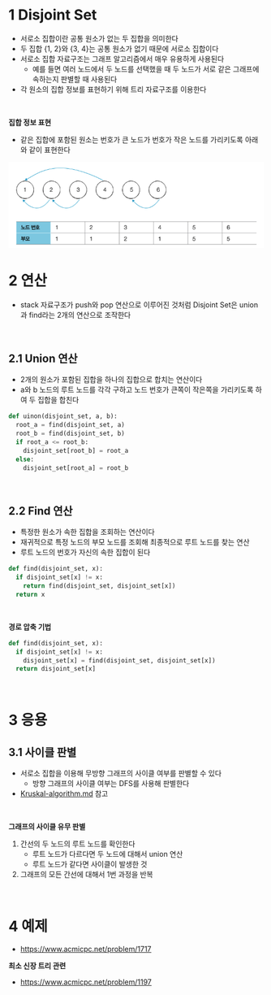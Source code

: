 # 1 Disjoint Set

* 서로소 집합이란 공통 원소가 없는 두 집합을 의미한다
* 두 집합 {1, 2}와 {3, 4}는 공통 원소가 없기 때문에 서로소 집합이다
* 서로소 집합 자료구조는 그래프 알고리즘에서 매우 유용하게 사용된다
	* 예를 들면 여러 노드에서 두 노드를 선택했을 때 두 노드가 서로 같은 그래프에 속하는지 판별할 때 사용된다
* 각 원소의 집합 정보를 표현하기 위해 트리 자료구조를 이용한다

<br>

**집합 정보 표현**

* 같은 집합에 포함된 원소는 번호가 큰 노드가 번호가 작은 노드를 가리키도록 아래와 같이 표현한다

![image-20220727203426723](images/image-20220727203426723.png)



# 2 연산

* stack 자료구조가 push와 pop 연산으로 이루어진 것처럼 Disjoint Set은 union과 find라는 2개의 연산으로 조작한다

<br>

## 2.1 Union 연산

* 2개의 원소가 포함된 집합을 하나의 집합으로 합치는 연산이다
* a와 b 노드의 루트 노드를 각각 구하고 노드 번호가 큰쪽이 작은쪽을 가리키도록 하여 두 집합을 합친다

```python
def uinon(disjoint_set, a, b):
  root_a = find(disjoint_set, a)
  root_b = find(disjoint_set, b)
  if root_a <= root_b:
    disjoint_set[root_b] = root_a
  else:
    disjoint_set[root_a] = root_b
```

<br>

## 2.2 Find 연산

* 특정한 원소가 속한 집합을 조회하는 연산이다
* 재귀적으로 특정 노드의 부모 노드를 조회해 최종적으로 루트 노드를 찾는 연산
* 루트 노드의 번호가 자신의 속한 집합이 된다

```python
def find(disjoint_set, x):
  if disjoint_set[x] != x:
    return find(disjoint_set, disjoint_set[x])
  return x
```

<br>

**경로 압축 기법**

```python
def find(disjoint_set, x):
  if disjoint_set[x] != x:
    disjoint_set[x] = find(disjoint_set, disjoint_set[x])
  return disjoint_set[x]
```

<br>

# 3 응용

## 3.1 사이클 판별

* 서로소 집합을 이용해 무방향 그래프의 사이클 여부를 판별할 수 있다
	* 방향 그래프의 사이클 여부는 DFS를 사용해 판별한다
* [Kruskal-algorithm.md](../../Algorithm/Kruskal-algorithm/Kruskal-algorithm.md) 참고

<br>

**그래프의 사이클 유무 판별**

1. 간선의 두 노드의 루트 노드를 확인한다
   * 루트 노드가 다르다면 두 노드에 대해서 union 연산
   * 루트 노드가 같다면 사이클이 발생한 것
2. 그래프의 모든 간선에 대해서 1번 과정을 반복

<br>

# 4 예제

* https://www.acmicpc.net/problem/1717

**최소 신장 트리 관련**

* https://www.acmicpc.net/problem/1197